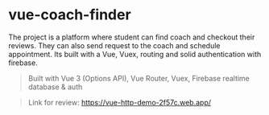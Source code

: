 # vue-coach-finder
The project is a platform where student can find coach and checkout their reviews. They can also send request to the coach and schedule appointment. Its built with a Vue, Vuex, routing and solid authentication with firebase.

> Built with Vue 3 (Options API), Vue Router, Vuex, Firebase realtime database & auth

>Link for review: https://vue-http-demo-2f57c.web.app/
